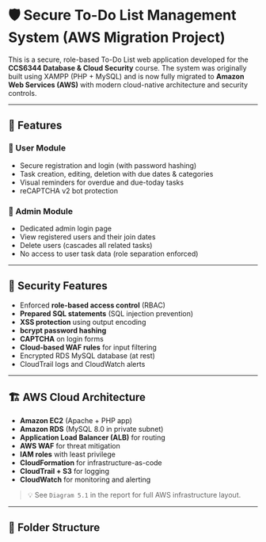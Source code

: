 # 🛡️ Secure To-Do List Management System (AWS Migration Project)

This is a secure, role-based To-Do List web application developed for the **CCS6344 Database & Cloud Security** course. The system was originally built using XAMPP (PHP + MySQL) and is now fully migrated to **Amazon Web Services (AWS)** with modern cloud-native architecture and security controls.

---

## 📌 Features

### 👤 User Module
- Secure registration and login (with password hashing)
- Task creation, editing, deletion with due dates & categories
- Visual reminders for overdue and due-today tasks
- reCAPTCHA v2 bot protection

### 👮 Admin Module
- Dedicated admin login page
- View registered users and their join dates
- Delete users (cascades all related tasks)
- No access to user task data (role separation enforced)

---

## 🔐 Security Features
- Enforced **role-based access control** (RBAC)
- **Prepared SQL statements** (SQL injection prevention)
- **XSS protection** using output encoding
- **bcrypt password hashing**
- **CAPTCHA** on login forms
- **Cloud-based WAF rules** for input filtering
- Encrypted RDS MySQL database (at rest)
- CloudTrail logs and CloudWatch alerts

---

## 🏗️ AWS Cloud Architecture

- **Amazon EC2** (Apache + PHP app)
- **Amazon RDS** (MySQL 8.0 in private subnet)
- **Application Load Balancer (ALB)** for routing
- **AWS WAF** for threat mitigation
- **IAM roles** with least privilege
- **CloudFormation** for infrastructure-as-code
- **CloudTrail + S3** for logging
- **CloudWatch** for monitoring and alerting

> 💡 See `Diagram 5.1` in the report for full AWS infrastructure layout.

---

## 🧾 Folder Structure

